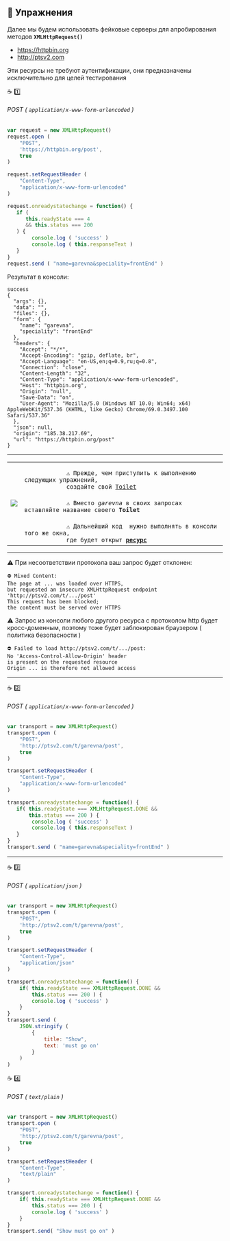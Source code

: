 ## :briefcase: Упражнения
Далее мы будем использовать фейковые серверы для апробирования методов  **`XMLHttpRequest()`**

* https://httpbin.org
* http://ptsv2.com

Эти ресурсы не требуют аутентификации, они предназначены исключительно для целей тестирования

:coffee: :one:

###### POST ( _`application/x-www-form-urlencoded`_ )

```javascript
var request = new XMLHttpRequest()
request.open (
    "POST",
    'https://httpbin.org/post',
    true 
)

request.setRequestHeader (
    "Content-Type",
    "application/x-www-form-urlencoded"
)

request.onreadystatechange = function() {
   if (
      this.readyState === 4
      && this.status === 200 
   ) {
        console.log ( 'success' )
        console.log ( this.responseText )
   }
}
request.send ( "name=garevna&speciality=frontEnd" )
```
Результат в консоли:
```console
success
{
  "args": {}, 
  "data": "", 
  "files": {}, 
  "form": {
    "name": "garevna", 
    "speciality": "frontEnd"
  }, 
  "headers": {
    "Accept": "*/*", 
    "Accept-Encoding": "gzip, deflate, br", 
    "Accept-Language": "en-US,en;q=0.9,ru;q=0.8", 
    "Connection": "close", 
    "Content-Length": "32", 
    "Content-Type": "application/x-www-form-urlencoded", 
    "Host": "httpbin.org", 
    "Origin": "null", 
    "Save-Data": "on", 
    "User-Agent": "Mozilla/5.0 (Windows NT 10.0; Win64; x64) AppleWebKit/537.36 (KHTML, like Gecko) Chrome/69.0.3497.100 Safari/537.36"
  }, 
  "json": null, 
  "origin": "185.38.217.69", 
  "url": "https://httpbin.org/post"
}
```
***
<table>
    <tr>
        <td rowspan="4">
            <img src="https://orig00.deviantart.net/bf33/f/2014/354/6/0/free_toilet_pose_for_chatlands_by_warriorcatsbluepelt-d8ajdq4.png">
        </td>
    </tr>
    <tr>
        <td><code>
            ⚠️ Прежде, чем приступить к выполнению следующих упражнений, 
            создайте свой <a href="http://ptsv2.com">Toilet</a></code>
        </td>
    </tr>
    <tr>
        <td><code>
            ⚠️ Вместо <em>garevna</em> в своих запросах вставляйте название своего <b>Toilet</b></code>
        </td>
    </tr>
    <tr>
        <td><code>
            ⚠️ Дальнейший код  нужно выполнять в консоли того же окна, 
            где будет открыт <a href="http://ptsv2.com"><b>ресурс</b></a></code>
        </td>
    </tr>
<table>

***

⚠️ При несоответствии протокола  ваш запрос будет отклонен:
```console
⛔️ Mixed Content: 
The page at ... was loaded over HTTPS, 
but requested an insecure XMLHttpRequest endpoint 
'http://ptsv2.com/t/.../post'
This request has been blocked; 
the content must be served over HTTPS
```
⚠️ Запрос из консоли любого другого ресурса с протоколом http будет кросс-доменным, поэтому тоже будет заблокирован браузером ( политика безопасности )
```console
⛔️ Failed to load http://ptsv2.com/t/.../post: 
No 'Access-Control-Allow-Origin' header 
is present on the requested resource
Origin ... is therefore not allowed access
```
***
:coffee: :two:

###### POST ( _`application/x-www-form-urlencoded`_ )

```javascript
var transport = new XMLHttpRequest()
transport.open (
    "POST",
    'http://ptsv2.com/t/garevna/post',
    true
)

transport.setRequestHeader (
    "Content-Type",
    "application/x-www-form-urlencoded" 
)

transport.onreadystatechange = function() {
   if( this.readyState === XMLHttpRequest.DONE &&
       this.status === 200 ) {
        console.log ( 'success' )
        console.log ( this.responseText )
   }
}
transport.send ( "name=garevna&speciality=frontEnd" )
```
***
:coffee: :three:

###### POST ( _`application/json`_ )

```javascript
var transport = new XMLHttpRequest()
transport.open (
    "POST",
    'http://ptsv2.com/t/garevna/post',
    true
)

transport.setRequestHeader (
    "Content-Type",
    "application/json" 
)

transport.onreadystatechange = function() {
    if( this.readyState === XMLHttpRequest.DONE && 
        this.status === 200 ) {
        console.log ( 'success' )
    }
}
transport.send (
    JSON.stringify (
        {
            title: "Show",
            text: 'must go on'
        }
    )
)
```
:coffee: :four:

###### POST ( _`text/plain`_ )

```javascript
var transport = new XMLHttpRequest()
transport.open (
    "POST",
    'http://ptsv2.com/t/garevna/post',
    true
)

transport.setRequestHeader (
    "Content-Type",
    "text/plain" 
)

transport.onreadystatechange = function() {
    if( this.readyState === XMLHttpRequest.DONE && 
        this.status === 200 ) {
        console.log ( 'success' )
    }
}
transport.send( "Show must go on" )
```